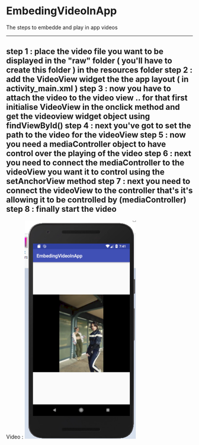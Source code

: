 # EmbedingVideoInApp
The steps to embedde and play in app videos

------------------
step 1 :  place the video file you want to be displayed in the "raw" folder ( you'll have to create this folder ) in the resources folder
step 2 :  add the VideoView widget the the app layout ( in activity_main.xml )
step 3 : now you have to attach the video to the video view .. for that first initialise VideoView in the onclick method and get the
  videoview widget object  using findViewById()
step 4 : next you've got to set the path to the video for the videoView
step 5 : now you need a mediaController object to have control over the playing of the video
step 6 : next you need to connect the mediaController to the videoView you want it to  control using the setAnchorView method
step 7 : next you  need to connect the videoView to the controller that's it's allowing it to be controlled by (mediaController)
step 8 : finally start the video
-------------------

 
 Video :
 <img src="pics/video.png" width="300" >
 
